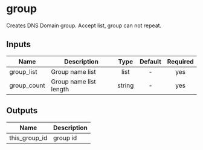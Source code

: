 # group

Creates DNS Domain group. Accept list, group can not repeat.

<!-- BEGINNING OF PRE-COMMIT-TERRAFORM DOCS HOOK -->

## Inputs

| Name | Description | Type | Default | Required |
|------|-------------|:----:|:-----:|:-----:|
| group_list | Group name list | list | - | yes |
| group_count | Group name list length | string | - | yes |


## Outputs

| Name | Description |
|------|-------------|
| this_group_id | group id |

<!-- END OF PRE-COMMIT-TERRAFORM DOCS HOOK -->

